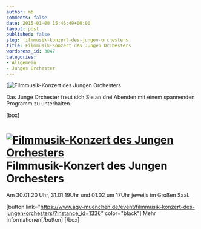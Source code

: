 ```yaml
---
author: mb
comments: false
date: 2015-01-08 15:46:49+00:00
layout: post
published: false
slug: filmmusik-konzert-des-jungen-orchesters
title: Filmmusik-Konzert des Jungen Orchesters
wordpress_id: 3047
categories:
- Allgemein
- Junges Orchester
---
```


[![[Filmmusik-Konzert des Jungen Orchesters](https://www.agv-muenchen.de/wp-content/uploads/2015/01/JungesOrchester_Filmmusik_2.jpg)](https://www.agv-muenchen.de/event/filmmusik-konzert-des-jungen-orchesters/?instance_id=1336)

Das Junge Orchester freut sich Sie an drei Abenden mit einem spannenden Programm zu unterhalten.

[box]

# [![Filmmusik-Konzert des Jungen Orchesters](https://www.agv-muenchen.de/wp-content/uploads/2015/01/JungesOrchester_Filmmusik_2.jpg)](https://www.agv-muenchen.de/event/filmmusik-konzert-des-jungen-orchesters/?instance_id=1336)Filmmusik-Konzert des Jungen Orchesters

Am 30.01 20 Uhr, 31.01 19Uhr und 01.02 um 17Uhr jeweils im Großen Saal.

[button link="https://www.agv-muenchen.de/event/filmmusik-konzert-des-jungen-orchesters/?instance_id=1336" color="black"] Mehr Informationen[/button]
[/box]
